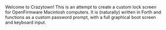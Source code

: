 Welcome to Crazytown!  This is an attempt to create a custom lock screen
for OpenFirmware Macintosh computers.  It is (naturally) written in Forth
and functions as a custom password prompt, with a full graphical boot
screen and keyboard input.

